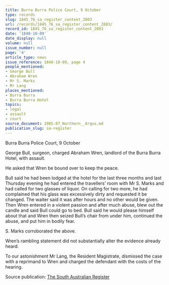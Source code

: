 ```yaml
---
title: Burra Burra Police Court, 9 October
type: records
slug: 1845_76_sa_register_content_2803
url: /records/1845_76_sa_register_content_2803/
record_id: 1845_76_sa_register_content_2803
date: '1848-10-09'
date_display: null
volume: null
issue_number: null
page: '4'
article_type: news
issue_reference: 1848-10-09, page 4
people_mentioned:
- George Bull
- Abraham Wren
- Mr S. Marks
- Mr Lang
places_mentioned:
- Burra Burra
- Burra Burra Hotel
topics:
- legal
- assault
- court
source_document: 1985-87_Northern__Argus.md
publication_slug: sa-register
---
```


Burra Burra Police Court, 9 October

George Bull, surgeon, charged Abraham Wren, landlord of the Burra Burra Hotel, with assault.

He asked that Wren be bound over to keep the peace.

Bull said he had been lodged at the hotel for the last three months and last Thursday evening he had entered the travellers’ room with Mr S. Marks and had called for two glasses of liquor.  On calling for two more, he had complained that his glass was excessively dirty and requested it be changed.  The waiter said it was after hours and no other would be given.  Then Wren entered in a violent passion and after much abuse, blew out the candle and said Bull could go to bed.  Bull said he would please himself about that and Wren then seized Bull’s chair from under him, continued the abuse, and put him in bodily fear.

S. Marks corroborated the above.

Wren’s rambling statement did not substantially alter the evidence already heard.

To our astonishment Mr Lang, the Resident Magistrate, dismissed the case with a reprimand to Wren and charged the defendant with the costs of the hearing.

Source publication: [The South Australian Register](/publications/sa-register/)

